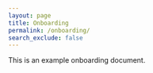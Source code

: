 ```yaml
---
layout: page
title: Onboarding
permalink: /onboarding/
search_exclude: false
---
```


 This is an example onboarding document.
